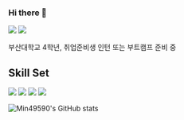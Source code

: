 ### Hi there 👋

<!--
**min49590/min49590** is a ✨ _special_ ✨ repository because its `README.md` (this file) appears on your GitHub profile.

Here are some ideas to get you started:

- 🔭 I’m currently working on ...
- 🌱 I’m currently learning ...
- 👯 I’m looking to collaborate on ...
- 🤔 I’m looking for help with ...
- 💬 Ask me about ...
- 📫 How to reach me: ...
- 😄 Pronouns: ...
- ⚡ Fun fact: ...
-->

<a href="https://velog.io/@min49590" target="_blank"><img src="https://img.shields.io/badge/Velog-000000?style=for-the-badge&logo=velog&logoColor=20C997"/></a>
<a href="https://insengnewbie.tistory.com" target="_blank"><img src="https://img.shields.io/badge/Tistory-FFFFFF?style=for-the-badge&logo=tistory&logoColor=000000"/></a>

부산대학교 4학년, 취업준비생
인턴 또는 부트캠프 준비 중

## Skill Set
<a target="_blank"><img src="https://img.shields.io/badge/JS-FFFFFF?style=for-the-badge&logo=javascript&logoColor=F7DF1E"/></a>
<a target="_blank"><img src="https://img.shields.io/badge/Python-000000?style=for-the-badge&logo=python&logoColor=3776AB"/></a>
<a target="_blank"><img src="https://img.shields.io/badge/Solidity-FFFFFF?style=for-the-badge&logo=solidity&logoColor=363636"/></a>
<a target="_blank"><img src="https://img.shields.io/badge/Ethereum-FFFFFF?style=for-the-badge&logo=ethereum&logoColor=3C3C3D"/></a>


![Min49590's GitHub stats](https://github-readme-stats.vercel.app/api?username=min49590&show_icons=true&theme=radical)
